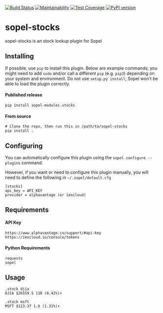 [![Build Status](https://travis-ci.com/RustyBower/sopel-stocks.svg?branch=master)](https://travis-ci.com/RustyBower/sopel-stocks)
[![Maintainability](https://api.codeclimate.com/v1/badges/719931784d9152a50a09/maintainability)](https://codeclimate.com/github/RustyBower/sopel-stocks/maintainability)
[![Test Coverage](https://api.codeclimate.com/v1/badges/719931784d9152a50a09/test_coverage)](https://codeclimate.com/github/RustyBower/sopel-stocks/test_coverage)
[![PyPI version](https://badge.fury.io/py/sopel-modules.stocks.svg)](https://badge.fury.io/py/sopel-modules.stocks)

# sopel-stocks
sopel-stocks is an stock lookup plugin for Sopel

## Installing
If possible, use `pip` to install this plugin. Below are example commands; you
might need to add `sudo` and/or call a different `pip` (e.g. `pip3`) depending
on your system and environment. Do not use `setup.py install`; Sopel won't be
able to load the plugin correctly.

#### Published release

    pip install sopel-modules.stocks

#### From source

    # Clone the repo, then run this in /path/to/sopel-stocks
    pip install .

## Configuring
You can automatically configure this plugin using the `sopel configure --plugins` command.

However, if you want or need to configure this plugin manually, you will need to define the following in `~/.sopel/default.cfg`

    [stocks]
    api_key = API_KEY
    provider = alphavantage (or iexcloud)

## Requirements
#### API Key

    https://www.alphavantage.co/support/#api-key
    https://iexcloud.io/console/tokens

#### Python Requirements

    requests
    sopel

## Usage

    .stock djia
    DJIA $26559.5 110 (0.42%)⬆
    
    .stock msft
    MSFT $123.37 1.6 (1.31%)⬆
